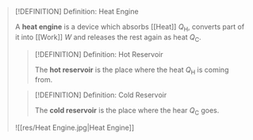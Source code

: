 >[!DEFINITION] Definition: Heat Engine
>
>A **heat engine** is a device which absorbs [[Heat]] $Q_\text{H}$, converts part of it into [[Work]] $W$ and releases the rest again as heat $Q_\text{C}$.
>
>>[!DEFINITION] Definition: Hot Reservoir
>>
>>The **hot reservoir** is the place where the heat $Q_\text{H}$ is coming from.
>>
>
>>[!DEFINITION] Definition: Cold Reservoir
>>
>>The **cold reservoir** is the place where the hear $Q_\text{C}$ goes.
>>
>
>![[res/Heat Engine.jpg|Heat Engine]]
>